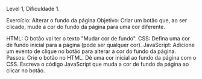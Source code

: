 Level 1, Dificuldade 1.

Exercício: Alterar o fundo da página
Objetivo: Criar um botão que, ao ser clicado, mude a cor do fundo da página para uma cor diferente.

HTML: O botão vai ter o texto "Mudar cor de fundo".
CSS: Defina uma cor de fundo inicial para a página (pode ser qualquer cor).
JavaScript: Adicione um evento de clique no botão para alterar a cor do fundo da página.
Passos:
Crie o botão no HTML.
Dê uma cor inicial ao fundo da página com o CSS.
Escreva o código JavaScript que muda a cor de fundo da página ao clicar no botão.